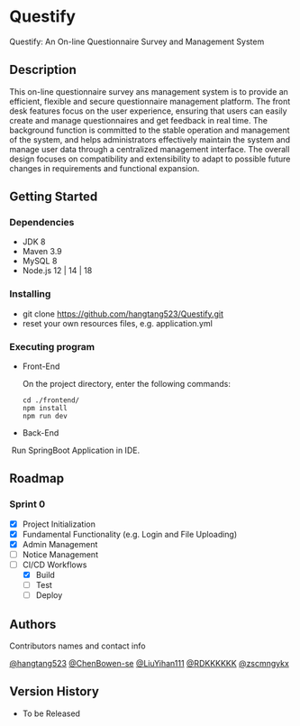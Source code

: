 # Questify

Questify: An On-line Questionnaire Survey and Management System

## Description

This on-line questionnaire survey ans management system is to provide an efficient,  flexible and secure questionnaire management platform. The front desk features  focus on the user experience, ensuring that users can easily create and manage  questionnaires and get feedback in real time. The background function is committed  to the stable operation and management of the system, and helps administrators  effectively maintain the system and manage user data through a centralized  management interface. The overall design focuses on compatibility and extensibility  to adapt to possible future changes in requirements and functional expansion.

## Getting Started

### Dependencies

* JDK 8
* Maven 3.9
* MySQL 8
* Node.js 12 | 14 | 18

### Installing

* git clone https://github.com/hangtang523/Questify.git
* reset your own resources files, e.g. application.yml

### Executing program

* Front-End

  On the project directory, enter the following commands:

  ``` shell
  cd ./frontend/
  npm install
  npm run dev
  ```

* Back-End

​		Run SpringBoot Application in IDE. 

## Roadmap

### Sprint 0

- [x] Project Initialization
- [x] Fundamental Functionality (e.g. Login and File Uploading)
- [x] Admin Management
- [ ] Notice Management
- [ ] CI/CD Workflows
    - [x] Build
    - [ ] Test
    - [ ] Deploy

## Authors

Contributors names and contact info

[@hangtang523](https://github.com/hangtang523)	[@ChenBowen-se](https://github.com/ChenBowen-se)	[@LiuYihan111](https://github.com/LiuYihan111)	[@RDKKKKKK](https://github.com/RDKKKKKK)	[@zscmngykx](https://github.com/zscmngykx)

## Version History

* To be Released


